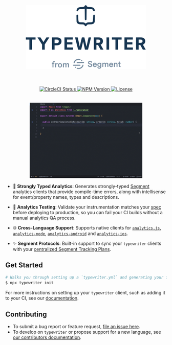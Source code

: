 <p align="center">
	<br>
	<br>
  <img src=".github/assets/typewriter-logo.svg?sanitize=true" alt="Typewriter logo" />
  <br>
  <br>
  <br>
  <br>

  <a href="https://circleci.com/gh/segmentio/typewriter">
    <img src="https://circleci.com/gh/segmentio/typewriter.svg?style=svg&circle-token=8c1e734c99bdc08170e12d85af7a371900e33e96" alt="CircleCI Status">
  </a>
  <a href="http://www.npmjs.com/package/typewriter">
    <img src="https://img.shields.io/npm/v/typewriter.svg" alt="NPM Version">
  </a>
  <a href="./.github/LICENSE.md">
    <img src="https://img.shields.io/npm/l/typewriter.svg" alt="License">
  </a>
  <br>
  <br>
  <br>

  <img src=".github/assets/readme-example.gif" alt="Typewriter GIF Example" width="70%"/>
</p>

- 💪 **Strongly Typed Analytics**: Generates strongly-typed [Segment](http://segment.com) analytics clients that provide compile-time errors, along with intellisense for event/property names, types and descriptions.

- 👮 **Analytics Testing**: Validate your instrumentation matches your [spec](https://segment.com/docs/protocols/tracking-plan/) before deploying to production, so you can fail your CI builds without a manual analytics QA process.

- 🌐 **Cross-Language Support**: Supports native clients for [`analytics.js`](https://segment.com/docs/protocols/typewriter/#browser-quickstart), [`analytics-node`](https://segment.com/docs/protocols/typewriter/#node-js-quickstart), [`analytics-android`](https://segment.com/docs/protocols/typewriter/#android-quickstart) and [`analytics-ios`](https://segment.com/docs/protocols/typewriter/#ios-quickstart).

- ✨ **Segment Protocols**: Built-in support to sync your `typewriter` clients with your [centralized Segment Tracking Plans](https://segment.com/docs/protocols/tracking-plan/).

## Get Started

```sh
# Walks you through setting up a `typewriter.yml` and generating your first client.
$ npx typewriter init
```

For more instructions on setting up your `typewriter` client, such as adding it to your CI, see our [documentation](https://segment.com/docs/protocols/typewriter).

## Contributing

- To submit a bug report or feature request, [file an issue here](issues).
- To develop on `typewriter` or propose support for a new language, see [our contributors documentation](./.github/CONTRIBUTING.md).
